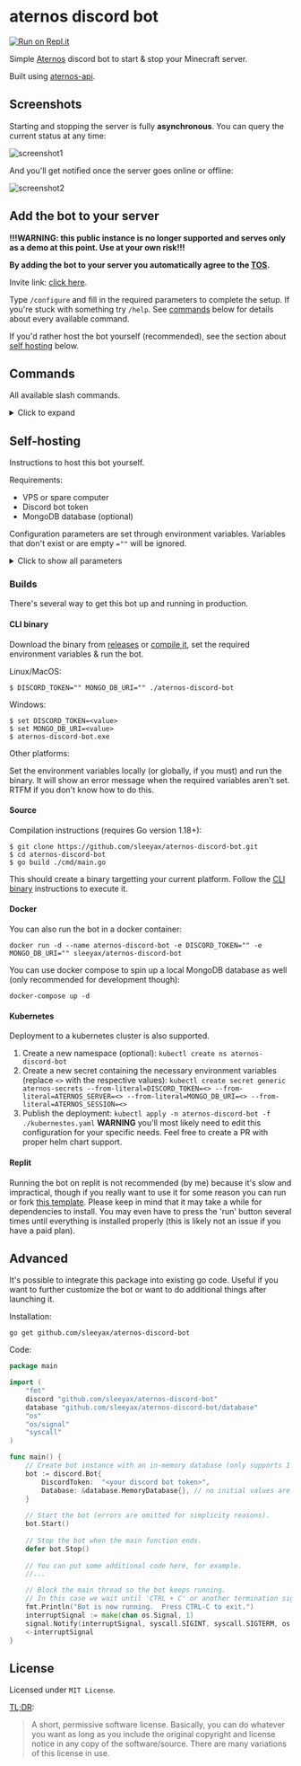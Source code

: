 # aternos discord bot
[![Run on Repl.it](https://repl.it/badge/github/sleeyax/aternos-discord-bot)](https://repl.it/github/sleeyax/aternos-discord-bot)

Simple [Aternos](https://aternos.org/) discord bot to start & stop your Minecraft server.

Built using [aternos-api](https://github.com/sleeyax/aternos-api).

## Screenshots
Starting and stopping the server is fully **asynchronous**. You can query the current status at any time:

![screenshot1](./docs/img/screenshot1.png)

And you'll get notified once the server goes online or offline:

![screenshot2](./docs/img/screenshot2.png)

## Add the bot to your server
**!!!WARNING: this public instance is no longer supported and serves only as a demo at this point. Use at your own risk!!!**

**By adding the bot to your server you automatically agree to the [TOS](TOS.md).**

Invite link: [click here](https://discord.com/api/oauth2/authorize?client_id=923372854874112000&permissions=0&scope=bot%20applications.commands).

Type `/configure` and fill in the required parameters to complete the setup.
If you're stuck with something try `/help`.
See [commands](#commands) below for details about every available command.

If you'd rather host the bot yourself (recommended), see the section about [self hosting](#self-hosting) below.

## Commands
All available slash commands.

<details>
  <summary>Click to expand</summary>

### configure
Save configuration settings for your discord server.

Parameters:

**server**

Copy and paste your `ATERNOS_SERVER` cookie here.

**session**

Copy and paste your `ATERNOS_SESSION` cookie here.

<details>
  <summary>Where are my cookies?</summary>

1. Go to your  [aternos server page](https://aternos.org/server/).
2. Make sure you're logged in and hit `CTRL + SHIFT + I` on your keyboard.
3. Then click on the tab `Storage` (Firefox) or `Application` (Chrome) to see the cookies and copy their values.
</details>

### start
Starts your minecraft server asynchronously and notifies you when it's online. Use the other commands to query the current status.

### stop
Stops your minecraft server asynchronously and notifies you when it's offline. Use the other commands to query the current status.

### help
Returns helpful resources in case you're stuck with something.

### info
Returns detailed information about your minecraft server and its status.

### status
Returns your minecraft server status. Unlike [info](#info), this only returns a short one-line status message. 

### players
Returns a list of active players.

### ping
Checks if the discord bot is still alive. It should reply with `Pong!`.

</details>

## Self-hosting
Instructions to host this bot yourself.

Requirements: 
- VPS or spare computer
- Discord bot token
- MongoDB database (optional)

Configuration parameters are set through environment variables.
Variables that don't exist or are empty `=""` will be ignored.

<details>
 <summary>Click to show all parameters</summary>

`DISCORD_TOKEN`

Create a new discord app [here](https://discord.com/developers/applications/), add a bot to the application and copy and paste the token into this environment variable.

`MONGO_DB_URI`

Mongodb [connection string](https://www.mongodb.com/docs/manual/reference/connection-string/). Create a database named `aternos-discord-bot`.
This is only required if you want to serve multiple discord servers.

`ATERNOS_SESSION`

Copy and paste your `ATERNOS_SESSION` cookie here. This is only required if you don't want to use MongoDB. Credentials are stored in memory.

`ATERNOS_SERVER`

Copy and paste your `ATERNOS_SERVER` cookie here. This is only required if you don't want to use MongoDB. Credentials are stored in memory.

`PROXY`

HTTP(S) proxy to use for all outgoing connections. This should preferably be a stable rotating proxy when applied in production.

</details>

### Builds
There's several way to get this bot up and running in production.

#### CLI binary
Download the binary from [releases](https://github.com/sleeyax/aternos-discord-bot/releases) or [compile it](#source), set the required environment variables & run the bot.

Linux/MacOS:
```
$ DISCORD_TOKEN="" MONGO_DB_URI="" ./aternos-discord-bot
``` 

Windows:
```
$ set DISCORD_TOKEN=<value>
$ set MONGO_DB_URI=<value>
$ aternos-discord-bot.exe
```

Other platforms:

Set the environment variables locally (or globally, if you must) and run the binary. It will show an error message when the required variables aren't set. RTFM if you don't know how to do this.

#### Source
Compilation instructions (requires Go version 1.18+):
```
$ git clone https://github.com/sleeyax/aternos-discord-bot.git
$ cd aternos-discord-bot
$ go build ./cmd/main.go
```

This should create a binary targetting your current platform. Follow the [CLI binary](#cli-binary) instructions to execute it.

#### Docker
You can also run the bot in a docker container:

`docker run -d --name aternos-discord-bot -e DISCORD_TOKEN="" -e MONGO_DB_URI="" sleeyax/aternos-discord-bot`

You can use docker compose to spin up a local MongoDB database as well (only recommended for development though):

`docker-compose up -d`

#### Kubernetes
Deployment to a kubernetes cluster is also supported. 

1. Create a new namespace (optional): `kubectl create ns aternos-discord-bot`
2. Create a new secret containing the necessary environment variables (replace `<>` with the respective values): `kubectl create secret generic aternos-secrets --from-literal=DISCORD_TOKEN=<> --from-literal=ATERNOS_SERVER=<> --from-literal=MONGO_DB_URI=<> --from-literal=ATERNOS_SESSION=<>`
3. Publish the deployment: `kubectl apply -n aternos-discord-bot -f ./kubernestes.yaml` **WARNING** you'll most likely need to edit this configuration for your specific needs. Feel free to create a PR with proper helm chart support.

#### Replit
Running the bot on replit is not recommended (by me) because it's slow and impractical, though if you really want to use it for some reason you can run or fork [this template](https://repl.it/github/sleeyax/aternos-discord-bot).
Please keep in mind that it may take a while for dependencies to install. 
You may even have to press the 'run' button several times until everything is installed properly (this is likely not an issue if you have a paid plan).

## Advanced
It's possible to integrate this package into existing go code. 
Useful if you want to further customize the bot or want to do additional things after launching it. 

Installation:

`go get github.com/sleeyax/aternos-discord-bot`

Code:
```go
package main

import (
	"fmt"
	discord "github.com/sleeyax/aternos-discord-bot"
	database "github.com/sleeyax/aternos-discord-bot/database"
	"os"
	"os/signal"
	"syscall"
)

func main() {
	// Create bot instance with an in-memory database (only supports 1 discord server).
	bot := discord.Bot{
		DiscordToken:  "<your discord bot token>",
		Database: &database.MemoryDatabase{}, // no initial values are provided, so they must be set with `/configure` later on
	}
	
	// Start the bot (errors are omitted for simplicity reasons).
	bot.Start()
	
	// Stop the bot when the main function ends.
	defer bot.Stop()
	
	// You can put some additional code here, for example. 
	//...

	// Block the main thread so the bot keeps running.
	// In this case we wait until 'CTRL + C' or another termination signal is received.
	fmt.Println("Bot is now running.  Press CTRL-C to exit.")
	interruptSignal := make(chan os.Signal, 1)
	signal.Notify(interruptSignal, syscall.SIGINT, syscall.SIGTERM, os.Interrupt, os.Kill)
	<-interruptSignal
}
```

## License
Licensed under `MIT License`.

[TL;DR](https://tldrlegal.com/license/mit-license):
> A short, permissive software license.
> Basically, you can do whatever you want as long as you include the original copyright and license notice in any copy of the software/source.
> There are many variations of this license in use.
